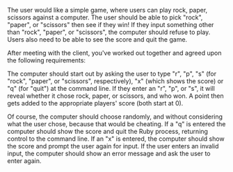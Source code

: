 The user would like a simple game, where users can play rock, paper, scissors against a computer. The user should be able to pick "rock", "paper", or "scissors" then see if they win! If they input something other than "rock", "paper", or "scissors", the computer should refuse to play. Users also need to be able to see the score and quit the game. 

After meeting with the client, you've worked out together and agreed upon the following requirements: 

The computer should start out by asking the user to type "r", "p", "s" (for "rock", "paper", or "scissors", respectively), "x" (which shows the score) or "q" (for "quit") at the command line.
If they enter an "r", "p", or "s", it will reveal whether it chose rock, paper, or scissors, and who won. A point then gets added to the appropriate players' score (both start at 0).

Of course, the computer should choose randomly, and without considering what the user chose, because that would be cheating.
If a "q" is entered the computer should show the score and quit the Ruby process, returning control to the command line.
If an "x" is entered, the computer should show the score and prompt the user again for input.
If the user enters an invalid input, the computer should show an error message and ask the user to enter again.

